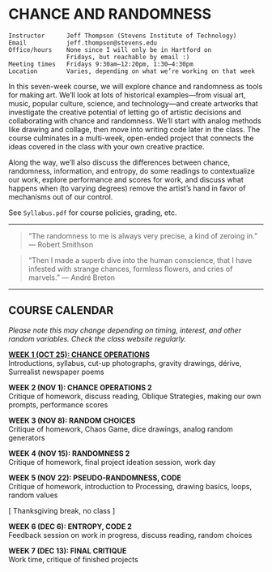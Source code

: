 # CHANCE AND RANDOMNESS

    Instructor      Jeff Thompson (Stevens Institute of Technology)
    Email           jeff.thompson@stevens.edu 
    Office/hours    None since I will only be in Hartford on 
                    Fridays, but reachable by email :)
    Meeting times   Fridays 9:30am–12:20pm, 1:30–4:30pm
    Location        Varies, depending on what we’re working on that week

In this seven-week course, we will explore chance and randomness as tools for making art. We’ll look at lots of historical examples—from visual art, music, popular culture, science, and technology—and create artworks that investigate the creative potential of letting go of artistic decisions and collaborating with chance and randomness. We’ll start with analog methods like drawing and collage, then move into writing code later in the class. The course culminates in a multi-week, open-ended project that connects the ideas covered in the class with your own creative practice.

Along the way, we’ll also discuss the differences between chance, randomness, information, and entropy, do some readings to contextualize our work, explore performance and scores for work, and discuss what happens when (to varying degrees) remove the artist’s hand in favor of mechanisms out of our control.

See `Syllabus.pdf` for course policies, grading, etc.

***  

> “The randomness to me is always very precise, a kind of zeroing in.” — Robert Smithson

> “Then I made a superb dive into the human conscience, that I have infested with strange chances, formless flowers, and cries of marvels.” — André Breton

***  

## COURSE CALENDAR
*Please note this may change depending on timing, interest, and other random variables. Check the class website regularly.*

**[WEEK 1 (OCT 25): CHANCE OPERATIONS](https://github.com/jeffThompson/ChanceAndRandomness/blob/master/Week01-ChanceOperations.md)**  
Introductions, syllabus, cut-up photographs, gravity drawings, dérive, Surrealist newspaper poems

**WEEK 2 (NOV 1): CHANCE OPERATIONS 2**  
Critique of homework, discuss reading, Oblique Strategies, making our own prompts, performance scores 

**WEEK 3 (NOV 8): RANDOM CHOICES**  
Critique of homework, Chaos Game, dice drawings, analog random generators

**WEEK 4 (NOV 15): RANDOMNESS 2**  
Critique of homework, final project ideation session, work day

**WEEK 5 (NOV 22): PSEUDO-RANDOMNESS, CODE**  
Critique of homework, introduction to Processing, drawing basics, loops, random values

\[ Thanksgiving break, no class \]

**WEEK 6 (DEC 6): ENTROPY, CODE 2**  
Feedback session on work in progress, discuss reading, random choices

**WEEK 7 (DEC 13): FINAL CRITIQUE**  
Work time, critique of finished projects
